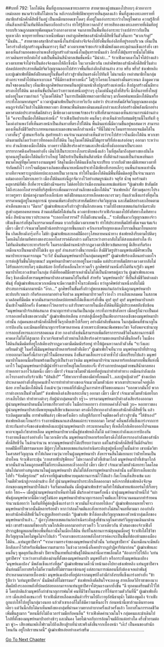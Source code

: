 ##บทที่ 792: โลกใต้ดิน
พื้นที่สูงบนยอดเขาทะเลทราย
สายตาของฝูงชนมองไปรอบๆ ด้วยอาการเหม่อลอย ขนาดจ้าวเฟิงก็ไม่ยกเว้น
หลังจากภัยพิบัติพายุทรายสิ้นสุดลงแล้ว
พื้นที่สูงของทะเลทรายที่สมาชิกสำนักศักดิ์สิทธิ์วั่นอยู่ เป็นเหมือนยอดเขาโดดๆ ตั้งอยู่ในแอ่งกระทะกว้างใหญ่ไพศาล
ความรู้สึกที่เห็นสิ่งเหล่านี้ในทันทีคือเย็นยะเยือกอ้างว้าง ทำให้รู้สึกหวาดกลัว!
ทรายสีทองของทะเลทรายที่เดิมทีอยู่รอบบริเวณถูกลมพายุพัดหมุนคว้างกลางอากาศ จนกลายเป็นพื้นที่แอ่งกระทะว่างเปล่าราวกับเป็นหุบเหวลึก
พายุทรายที่หนาวเหน็บพัดมา เหล่าลูกศิษย์ของสำนักศักดิ์สิทธิ์วั่นตัวสั่นเทา
“พวกเจ้าดู!”
“นั่นมัน…”
สายตาของสมาชิกส่วนหนึ่งในสำนักต่างจับจ้องไปยังพื้นที่แอ่งลึกที่อยู่รอบบริเวณ เห็นเป็นโครงร่างสิ่งปลูกสร้างนูนขึ้นมารางๆ
หืม?
ดวงตาเทพเจ้าของจ้าวเฟิงมีพลังมองทะลุผ่านแข็งแกร่งยิ่ง
เขามองเห็นส่วนยอดของกำแพงสิ่งปลูกสร้างส่วนหนึ่งในฝุ่นทรายนั้นแล้ว
อีกทั้งใต้ฝุ่นทรายนั้นไม่ใช่หินกรวดดินทรายอีกต่อไป แต่เป็นพื้นดินสีน้ำตาลเข้มชั้นหนึ่ง
“มิน่าล่ะ…”
จ้าวเฟิงคาดเดาในใจได้บ้างแล้ว ดวงตาเทพเจ้าไม่จำเป็นต้องจ้องมองให้ลึกซึ้งนัก
ในเวลาเดียวกัน
เหล่าศิษย์ของสำนักศักดิ์สิทธิ์วั่นต่างปลดปล่อยประสาทสัมผัสจิตวิญญาณออกไปสำรวจพื้นที่แอ่งลึกล้ำด้านล่าง
สวบ พรึ่บ พรึ่บ!
ข่งเฟยหลิงและผู้เฒ่าเฟ่ยที่มีพลังฝึกตนอยู่ในขั้นครึ่งก้าวสู่ราชันบินตรงดิ่งไปทันที
ไม่นานนัก เหล่าสมาชิกในกลุ่มต่างกระจายตัวไปค้นหาเบาะแส
“ที่นี่มีทางเข้าทางหนึ่ง”
ไม่รู้ว่าใครตะโกนอย่างตื่นตระหนก ดึงดูดความสนใจของคนอื่นๆ
เห็นเพียงลูกศิษย์หลายคนยืนอยู่ด้านหน้าสิ่งปลูกสร้างแห่งหนึ่ง สิ่งปลูกสร้างนั้นมีทางตรงลงไปใต้ดิน มองเห็นขั้นบันไดกว้างยาวแห่งหนึ่งอยู่รางๆ
อุโมงค์นั้นสูงถึงยี่สิบจั้ง มีกลิ่นอายยิ่งใหญ่แฝงอยู่ในความเก่าแก่
“อุโมงค์ใต้ดิน? ในการเปิดมิติเทพลวงตาที่ผ่านๆ มาก็เคยค้นพบเมืองใต้ดินหรือกระทั่งโลกมหาสมุทร”
แววตาผู้เฒ่าเฟ่ยเป็นประกายวิบวับ
แต่ทว่า ประสาทสัมผัสจิตวิญญาณของกลุ่มคนถูกจำกัดไว้แล้วในมิติเทพลวงตา
ลักษณะพื้นดินของดินแดนดังกล่าวและสิ่งก่อสร้างมีพลังผนึกอย่างมหาศาลต่อประสาทสัมผัสต่างๆ
มีเพียงดวงตาเทพเจ้าของจ้าวเฟิงที่สามารถมองเห็นสถานการณ์ด้านล่างได้
“คงจะเป็นเมืองใต้ดินแห่งหนึ่ง” จ้าวเฟิงเปิดปากเอ่ย
คนอื่นๆ ต่างเห็นด้วยกับสมมติฐานนี้ในทันที
อุโมงค์งกำแพงวังที่เห็นตรงหน้าเป็นเส้นทางที่ตรงไปใต้ดิน พื้นดินแห่งนี้มีความชื้นอยู่พอสมควร สามารถมองเห็นสิ่งมีชีวิตประเภทหนอนและแมลงขนาดเล็กส่วนหนึ่ง
“ที่นี่ไม่น่าจะโดนทรายกลบจนมิดได้ในเวลาสั้นๆ” ฝูงชนหารือกัน
สุดท้ายแล้ว คนจำนวนมากต่างเห็นด้วยว่าจะไปสำรวจในเมืองใต้ดิน
พวกเขาเดินตามบันไดกว้างยาวที่ทอดลงไปใต้ดิน
ในอุโมงค์ใต้ดินมีไข่มุกราตรีที่ส่องแสงอ่อนๆ ออกมา
ระหว่างทาง
ส่วนลึกของเมืองใต้ดิน บางคราวก็มีเสียงร้องคำรามและเสียงฉีกทึ้งดังออกมาเป็นระลอก บรรยากาศตึงเครียดอย่างยิ่ง
เดินไปเป็นระยะทางไกลระดับหนึ่งแล้ว ในที่สุดก็มาถึงสุดทางของบันได
ทุกคนอยู่ในเมืองใต้ดินที่กว้างใหญ่ ใต้ฝ่าเท้าเป็นพื้นหินสีดำสนิท ทั้งสี่ด้านล้วนแต่เป็นกำแพงหินผาขนาดใหญ่ที่ขุดโดยแรงงานมนุษย์
วัสดุในเมืองใต้ดินแข็งเกินจะเปรียบ บวกกับตัวของมิติเทพลวงตาที่จำกัดพลังไว้ การโจมตีสุดแรงเกิดของขั้นนายเหนือแท้จะทำได้เพียงทิ้งรอยเล็กๆ บนพื้นกำแพงเท่านั้น
บางทีอาจเพราะถูกปล่อยปละละเลยเป็นเวลานาน ทำให้ในเมืองใต้ดินมีพื้นที่มืดมิดอยู่เป็นจำนวนมาก
แต่มองออกไม่ยากเลยว่า เมืองใต้ดินแห่งนี้ถูกจัดวางไว้อย่างสมบูรณ์แล้ว
จตุรัส น้ำพุ หอร้านค้า คฤหาสน์ที่พัก สิ่งที่ควรจะมีต่างมีจนครบ ไม่ด้อยไปกว่าเมืองบนดินเลยแม้แต่น้อย
“ผู้เฒ่าเฟ่ย ข้าสัมผัสได้ถึงระลอกไอสวรรค์ที่บริสุทธิ์กระเพื่อมมาจากส่วนลึกของเมืองใต้ดิน”
‘ข่งเฟยหลิง’ ที่สวมชุดกระโปรงยาวหรูหรา นัยน์ตาคู่งามหรี่ลงเล็กน้อย
พลังฝึกตนและสายเลือดของนางรวมๆ กันแล้วแข็งแกร่งที่สุดในบรรดาคนผู้อยู่ในเหตุการณ์
ทุกคนเพิ่มระดับประสาทสัมผัสทางจิตวิญญาณ และสัมผัสอย่างละเอียดตามคำเตือนของนาง
“ดีมาก” ผู้เฒ่าเฟ่ยและครึ่งก้าวสู่ราชันอีกสองคน รวมไปถึงขอบเขตแก่นกำเนิดระดับสูงช่วงสุดยอดหลายคน ล้วนแต่สัมผัสได้เช่นกัน
ดวงตาซ้ายของจ้าวเฟิงจ้องมองไปยังทิศทางใดทิศทางหนึ่ง สีหน้าฉายแววประหลาด
“ระลอกไอสวรรค์? ยังไม่ถึงขนาดนั้น…”
ระดับขั้นดวงวิญญาณของจ้าวเฟิงแข็งแกร่งที่สุดในบรรดาคนทั้งหมด บวกกับมีดวงตาเทพเจ้า ทำให้ประสาทสัมผัสยิ่งชัดเจนแจ่มแจ้ง
เมี้ยว เมี้ยว!
เจ้าแมวขโมยตัวน้อยปรากฏกายขึ้นบนบ่า ควักเอาเหรียญทองแดงโบราณขึ้นมาโยนหลายชิ้น เกิดเสียงดังกรุ๊งกริ๊ง
ไม่ช้า ผู้เฒ่าเฟ่ยและยอดฝีมืออาวุโสหลายคนนำทาง ข่งเฟยหลิงรีบตามไปติดๆ โดยเดินไปตามทิศทางของระลอกไอสวรรค์ดังกล่าว
แต่ในระหว่างทางกลับไม่ได้สงบแต่อย่างใด
ยังไม่ทันเดินพ้นระยะทางร้อยจั้ง ในตรอกมืดด้านหน้าปรากฏดวงตาสีเขียวเข้มหลายคู่ มีเสียงกรีดร้องเหมือนจะเป็นหมาป่าก็ไม่เชิง
ตุบ ตุบ!
ลำแสงสว่างขึ้นวาบหนึ่ง สิ่งมีชีวิตรูปร่างมนุษย์แต่มีศีรษะเป็นหมาป่าทะยานมาจากมุม
“ระวัง! นั่นมันมนุษย์หมาป่าในกลุ่มอมนุษย์!” ผู้เฒ่าเฟ่ยร้องเตือนอย่างตกใจ
การต่อสู้เริ่มขึ้นได้ทุกขณะ!
มนุษย์หมาป่าพรางกายอยู่ในความมืด แต่ประสาทสัมผัสทางดวงตากลับไม่ได้รับผลกระทบใดๆ แม้แต่น้อย อีกทั้งยังเคลื่อนไหวรวดเร็ว
ลูกศิษย์ส่วนหนึ่งยังไม่ทันจะรู้ตัว มนุษย์หมาป่าก็ทะลวงเข้ามาในกลุ่ม
ยังดีที่ยอดฝีมือชราเหล่านั้นไม่ได้เป็นนักพรตผู้ละเว้น ผู้เฒ่าเฟ่ยและคนอื่นๆ ชิงลงมือสังหารมนุษย์หมาป่าสองสามตนไปในทันที
สำหรับ ‘มนุษย์หมาป่า’ ที่เป็นสิ่งมีชีวิตต่างเผ่าพันธุ์ ทั้งผู้เฒ่าเฟ่ยและพวกเหมือนจะมีความเข้าใจในระดับหนึ่ง
ทว่าลูกศิษย์ส่วนหนึ่งกลับไม่มีประสบการณ์มากมายนัก
“อ๊าก…”
ลูกศิษย์ในขั้นครึ่งก้าวสู่ขอบเขตแก่นก่อกำเนิดถูกมนุษย์หมาป่าตะปบบริเวณบ่า กรีดร้องออกมาอย่างเจ็บปวด
มนุษย์หมาป่ารวดเร็วว่องไว กรงเล็บแหลมคม
ในสภาพแวดล้อมที่มืดมิด พวกมันสามารถปลดปล่อยพลังได้แข็งแกร่งยิ่งขึ้น
ตุบ! ตุบ! ตุบ!
มนุษย์หมาป่าเหล่านั้นเข้าโจมตีอีกครั้ง ทิ้งศพเอาไว้หลายร่าง แล้วรีบพรางกายในเมืองใต้ดินที่มีภูมิประเทศสลับซับซ้อน
“มนุษย์หมาป่าจ้าเล่ห์แสนกล ชำนาญการทำงานกันเป็นกลุ่ม กระทั่งการเข้าสังหาร เมื่อครู่ก็น่าจะเป็นแค่การลองหยั่งเชิงของพวกมัน” ผู้เฒ่าเฟ่ยเอ่ยเตือน
การต่อสู้เมื่อครู่เป็นเพียงการลองเชิงของมนุษย์หมาป่าเท่านั้น
กลุ่มคนของสำนักศักดิ์สิทธิ์วั่นรุกคืบเข้าไปเรื่อยๆ อย่างมีลำดับขั้นตอน
ในกลุ่มมีคนที่ชำนาญในการป้องกัน และมีหมอที่ชำนาญการรักษาหลายคน ด้วยเพราะลักษณะพิเศษของวิชา จึงยังพอจะชำนาญการลอบสังหารและการสอดแนม ด้วย
กองกำลังเช่นนี้สามารถเพิ่มอัตราการรอดชีวิตในสถานการณ์ที่คาดเดาไม่ได้ได้สูงมาก
ชั่วเวลาจิบชาครึ่งถ้วยผ่านไปเสียงร้องคำรามของหมาป่าดังขึ้นอีกครั้ง ในเมืองใต้ดินอันมืดมิดที่อยู่ใกล้เคียงปรากฏดวงตามืดมิดนับร้อยคู่ ทำให้ผู้คนหวาดกลัวตัวสั่น
“ระวังและเตรียมตัวสู้! ในครั้งนี้มีมนุษย์หมาป่าหลายร้อยตัวทีเดียว” ผู้เฒ่าเฟ่ยใจเย็นวาบ
มนุษย์หมาป่าที่ปรากฏกายออกมาในครั้งนี้กำอาวุธไว้ในมือหลายตน ถึงขั้นสวมเสื้อเกราะด้วยซ้ำไป
เมื่อเปรียบไปแล้ว มนุษย์หมาป่าในตอนนี้เตรียมพร้อมเป็นรูปเป็นร่างกว่าเดิม
มนุษย์หมาป่าจำนวนหลายร้อยล้อมรอบพื้นที่แห่งนี้เอาไว้
ในฝูงมนุษย์หมาป่ามีผู้นำที่ร่างกายใหญ่โตเกือบสองจั้ง ทั่วร่างกายปกคลุมด้วยขนสีน้ำตาลทอง กำหอกยาวเอาไว้เล่มหนึ่ง
เมี้ยว เมี้ยว!
เจ้าแมวขโมยตัวน้อยที่อยู่บนบ่าทำท่าทำทาง เหมือนกำลังแปลอะไรบางอย่างกับจ้าวเฟิง
“ปล้นชิง?”
“ให้พวกเราทิ้งของมีค่าทั้งหมดไว้…และผู้หญิงด้วย!”
ช่างแปลกประหลาดอย่างยิ่งที่ทุกคนเข้าใจการทำท่าทำทางของเจ้าแมวขโมยตัวน้อย
พวกเขาประหลาดใจอยู่เล็กน้อย ภายในเมืองใต้ดินนี้ ถึงแม้จะวุ่นวายแต่ก็ยังมีกฎในการดำรงชีวิตของตนเอง
“บอกพวกมันไป พวกเราต่างหากเป็นหัวขโมย!” ข่งเฟยหลิงส่งเสียงเฮอะเย็นๆ ออกมา
เมี้ยว เมี้ยว!
เจ้าแมวขโมยตัวน้อยโบกกรงเล็บไปมา ทำท่าทางต่างๆ กับผู้นำกลุ่มหมาป่า
บรู๊ว~
บรรดามนุษย์หมาป่าต่างส่งเสียงร้องออกมา
ผู้นำมนุษย์หมาป่าตนนั้นโกรธเกรี้ยวอย่างยิ่ง ในมือกำหอกยาว ถ่ายทอดคำสั่งโจมตี
วูบ~
หอกยาวของผู้นำมนุษย์หมาป่าสะบัดพายุหมุนสีเขียวเข้มออกมา ตรงดิ่งไปหากองกำลังของสำนักศักดิ์สิทธิ์วั่น แล้วระเบิดตูมตามขึ้น
การฟาดฟันส่งๆ เพียงครั้งเดียว กลับสูสีกับการโจมตีของครึ่งก้าวสู่ราชัน
“ให้ข้าเอง!”
ข่งเฟยหลิงตะโกนกร้าว ร่างกายมีขนนกแสงสีสดแผ่กระจายออกมา
โครม!
คลื่นพลังที่แข็งแกร่งจากการปะทะกันอย่างจังของข่งเฟยหลิงและผู้นำมนุษย์หมาป่า กระแทกคนอื่นๆ ที่เหลือใกล้เคียงออกไปจนหมด
หากจะพูดถึงวิชาสายเลือด มนุษย์หมาป่าพวกนั้นสู้ข่งเฟยหลิงไม่ได้ แต่ว่าพละกำลังและการป้องกันร่างกายแข็งแกร่งอย่างยิ่ง
ในเวลาเดียวกัน มนุษย์หมาป่าหลายร้อยก็ตรงดิ่งไปสังหารกองกำลังของสำนักศักดิ์สิทธิ์วั่น
ในด้านจำนวน พวกมนุษย์หมาป่าได้เปรียบกว่ามาก แต่ในสำนักศักดิ์สิทธิ์วั่นมีอัจฉริยะยอดฝีมือที่ไม่ธรรมดาเลย
มีผู้อาวุโสในขอบเขตแก่นก่อกำเนิดระดับสูงผู้หนึ่งอยู่ในนั้นด้วย เขาถนัดวิชาในศาสตร์วิญญาณ ทำให้เกิดความวุ่นวายในฝูงมนุษย์หมาป่า สังหารจนสิ้นไม่แยกแยะว่าฝ่ายไหนเป็นฝ่ายไหน
จ้าวเฟิงกระตุ้น ‘กายสายฟ้าปฐพีทอง’ ไม่หวาดกลัวตัวที่เข้ามาใกล้ มนุษย์หมาป่าที่เข้ามาใกล้พวกนั้นล้วนโดนถูกบดขยี้ไม่ก็กระเด็นลอยละลิ่วออกไป
เมี้ยว เมี้ยว!
เจ้าแมวขโมยตัวน้อยกระโดดโลดเต้นไปมาอย่างสนุกสนานในฝูงมนุษย์หมาป่า
มันไม่ได้สังหารมุษย์หมาป่าเหล่านั้น แต่ใช้กรงเล็บตะปบไปทั่ว
“จับศัตรูก่อน!”
หลังจากที่ผู้เฒ่าเฟ่ยควบคุมสถานการณ์ไว้ได้แล้ว ก็ตะโกนสั่งเสียงเข้ม และโจมตีหัวหน้าฝูงจากด้านข้าง
อั๊ก!
ผู้นำมนุษย์หมาป่ากระอักเลือดออกมา
หลังจากที่ข่งเฟยหลิงจับจุดอ่อนของมนุษย์หมาป่าได้แล้ว จึงเริ่มกดดันมัน เมื่อผู้เฒ่าเฟ่ยเข้าร่วมก็ทำให้มันพ่ายแพ้ถอยร่นไปเรื่อยๆ
แฮ่ก โฮก~~
เมื่อผู้นำมนุษย์หมาป่าเห็นท่าไม่ดี มันร้องคำรามครั้งหนึ่ง นำฝูงมนุษย์หมาป่าหนีไป
“เผ่าพันธุ์อมนุษย์พวกนี้มีความรู้ไม่น้อย มนุษย์หมาป่าชำนาญการลอบโจมตีและใช้จำนวนคนมากทำร้ายคนจำนวนน้อยกว่า ในทันทีที่คู่ต่อสู้แข็งแกร่งกว่า พวกมันก็จะล่าถอยไปเอง” ผู้เฒ่าเฟ่ยถอนหายใจยาว
มนุษย์หมาป่าพวกนั้นมีหลายร้อยตัว หากว่าล้อมโจมตีและสังหารอย่างไม่สนใจผลที่ตามมา กองกำลังของสำนักศักดิ์สิทธิ์วั่นก็จะสูญเสียอย่างหนัก
“ผู้เฒ่าเฟ่ย ข้าได้ลองสืบวิญญาณของหัวหน้ากลุ่มเล็กของมนุษย์หมาป่าแล้ว…”
ผู้อาวุโสขอบเขตแก่นก่อกำเนิดระดับสูงที่ชำนาญในศาสตร์วิญญาณเดินมาด้านหน้า
เขาสร้างแผนที่ของบริเวณใกล้เคียงออกมาอย่างรวดเร็ว
ใเวลาเดียวกัน หัวสมองของจ้าวเฟิงก็ปรากฏข้อมูลแผนที่ของพื้นที่แถวนั้นในเมืองใต้ดิน
ที่แท้ในสถานการณ์ชุลมุนเมื่อครู่ จ้าวเฟิงได้ใช้วิชาสืบวิญญาณโดยไม่พูดไม่จาไปแล้ว
“ใจกลางของระลอกพลังไอสวรรค์คงจะเป็นพื้นที่ต้องห้ามของเมืองใต้ดิน...แท่นบูชาปีศาจ”
“จากความทรงจำของมนุษย์หมาป่าตัวนั้น ’แท่นบูชาปีศาจ’ นั่นเหมือนจะมีพลังลึกลับเอาไว้สำหรับเพิ่มขีดความสามารถ ในช่วงเวลาหนึ่งก็เคยปรากฏปาฏิหาริย์มาก่อน”
ผู้เฒ่าเฟ่ยและคนอื่นๆ พูดคุยกันเสียงต่ำ
ปีศาจเป็นเทพที่เผ่าพันธุ์ใต้ดินเหล่านี้เคารพเลื่อมใส
“ต้องการไปให้ถึง ’แท่นบูชาปีศาจ’ ระหว่างทางยังต้องผ่านที่ตั้งของมนุษย์หมาป่า มนุษย์กิ้งก่า หรือกระทั่งมนุษย์แมงป่อง ’มนุษย์แมงป่อง’ มีพลังแข็งแกร่งที่สุด”
ผู้เฒ่าเฟ่ยขมวดคิ้วนิ่วหน้ามองไปทางข่งเฟยหลิง
แท่นบูชาปีศาจนั่นย่อมมีโอกาสหรือไม่ก็ความลับที่ไม่ธรรมดาซ่อนอยู่
แต่สถานการณ์ตอนนี้ยังต้องเจอเผ่าพันธุ์ประหลาดมากมายเบื้องหน้า
มนุษย์แมงป่องที่อยู่ต่อจากมนุษย์กิ้งก่ามีกำลังรบที่แข็งแกร่งอย่างยิ่ง
“ข้ารู้สึกว่า ‘แท่นบูชาปีศาจ’ นั่นมีพลังที่ไม่ธรรมดา” ข่งเฟยหลิงตัดสินใจจะลองดู
สายเลือดวิถีราชาของนางสัมผัสถึงระลอกพลังที่ปลดปล่อยออกมาจากแท่นบูชาปีศาจได้รุนแรงมากยิ่งขึ้น
“ดี ทุกคนเตรียมตัวใว้ให้ดี โดยปกติแล้วมนุษย์กิ้งก่าชำนาญการพ่นไฟ คนที่มีวิชาในแขนงวารีให้มารวมตัวกันที่นี่”
ผู้เฒ่าเฟ่ยสั่งการ
เมื่อเอ่ยถึงแขนงวารี จ้าวเฟิงมีสายเลือดเหมันต์วารีรวมไปถึงวายุอัสนีธาตุน้ำ
ไม่ต้องพูดถึง จ้าวเฟิงถูกแบ่งให้ไปอยู่ในกลุ่มวงนอก แล้วตัวเขาเองก็ไม่ได้มีความเห็นอะไร
ก่อนหน้านี้เขาล้วนเดินทางคนเดียว แต่วันนี้กลับได้มาเห็นพลังของกลุ่มที่ผ่านความยากลำบากครั้งแล้วครั้งแล้ว โอกาสในการรอดชีวิตเพิ่มขึ้นสูงมาก
“ตอนนี้ยังไม่ถึงเวลาร่วมมือกับคนอื่น” จ้าวเฟิงคิดคำนวณในใจ
กลุ่มคนและม้าเดินไปใกล้ที่ตั้งของมนุษย์หมาป่าอย่างช้าๆ และมั่นคง โดยไม่เจอกับการล้อมโจมตีอีกแต่อย่างใด
ครึ่งชั่วยามต่อมา
พู่ว~
เสียงพ่นเพลิงไฟรวมไปถึงเสียงสู้รบที่น่าสะพรึงดังขึ้นจากเบื้องหน้า
“เอ๊ะ! เป็นคนของสำนักไหนกัน อยู่ใกล้เราขนาดนี้”
ผู้เฒ่าเฟ่ยเอ่ยอย่างเคร่งขรึม
……………………………………..



[Go To Next Chapter]( ./30.md)